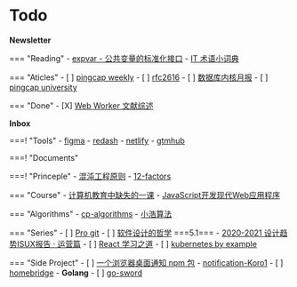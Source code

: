 # Todo

**Newsletter**

=== "Reading"
    - [expvar - 公共变量的标准化接口](https://books.studygolang.com/The-Golang-Standard-Library-by-Example/chapter13/13.3.html)
    - [IT 术语小词典](https://learn-english.dev/)
  
=== "Aticles"
    - [ ] [pingcap weekly](https://github.com/pingcap/weekly)
    - [ ] [rfc2616](https://www.ietf.org/rfc/rfc2616.html)
    - [ ] [数据库内核月报](http://mysql.taobao.org/monthly/)
    - [ ] [pingcap university](https://university.pingcap.com/)

=== "Done"
    - [X] [Web Worker 文献综述](https://github.com/CntChen/cntchen.github.io/issues/19)

**Inbox**

===! "Tools"
    - [figma](https://www.figma.com/)
    - [redash](https://redash.io/)
    - [netlify](https://www.netlify.com/)
    - [gtmhub](https://gtmhub.com/)

===! "Documents"

===! "Princeple"
    - [混沌工程原则](https://github.com/wizardbyron/principlesofchaos_zh-cn)
    - [12-factors](https://12factor.net/zh_cn/)

=== "Course"
    - [计算机教育中缺失的一课](https://missing-semester-cn.github.io/)
    - [JavaScript开发现代Web应用程序](https://fullstackopen.com/zh/about/)

=== "Algorithms"
    - [cp-algorithms](https://cp-algorithms.com/)
    - [小浩算法](https://www.geekxh.com/)


=== "Series"
    - [ ] [Pro git](https://www.git-scm.com/book/zh/v2/%E5%88%86%E5%B8%83%E5%BC%8F-Git-%E7%BB%B4%E6%8A%A4%E9%A1%B9%E7%9B%AE)
    - [ ] [软件设计的哲学](https://gwh111.github.io/2019/10/23/%E8%BD%AF%E4%BB%B6%E8%AE%BE%E8%AE%A1%E7%9A%84%E5%93%B2%E5%AD%A6/) ===5.1===
    - [2020-2021 设计趋势ISUX报告 · 运营篇](https://www.yuque.com/frost/ux/em6izc)
    - [ ] [React 学习之道](https://github.com/the-road-to-learn-react/the-road-to-learn-react-chinese)
    - [ ] [kubernetes by example](https://kubernetesbyexample.com/)

=== "Side Project"
    - [ ] [一个浏览器桌面通知 npm 包](https://github.com/OBKoro1/notification-Koro1)
      - [notification-Koro1](https://github.com/OBKoro1/notification-Koro1/wiki/%E5%8D%9A%E5%AE%A2-notification%E6%B5%8F%E8%A7%88%E5%99%A8%E6%A1%8C%E9%9D%A2%E9%80%9A%E7%9F%A5)
    - [ ] [homebridge](https://github.com/homebridge/homebridge)
    - **Golang**
      - [ ] [go-sword](https://github.com/sunshinev/go-sword)
